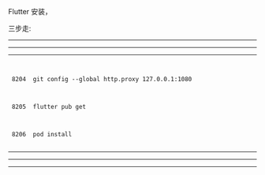 Flutter 安装，


三步走:

<hr>

<hr>

<hr>


```


 8204  git config --global http.proxy 127.0.0.1:1080


 
 8205  flutter pub get



 8206  pod install


```

<hr>

<hr>

<hr>